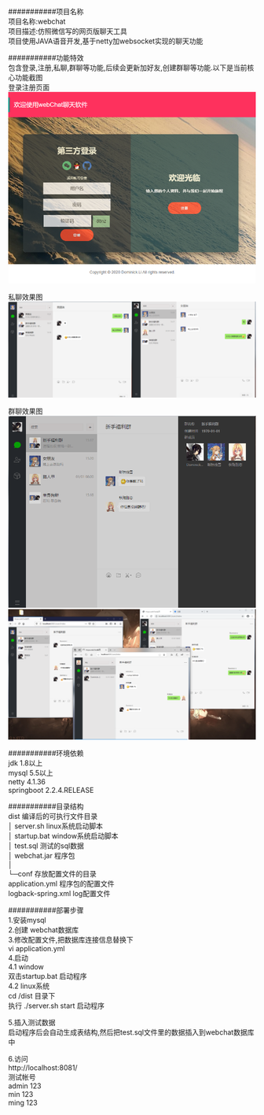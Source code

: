 ###########项目名称  
项目名称:webchat  
项目描述:仿照微信写的网页版聊天工具  
项目使用JAVA语音开发,基于netty加websocket实现的聊天功能  

###########功能特效  
包含登录,注册,私聊,群聊等功能,后续会更新加好友,创建群聊等功能.以下是当前核心功能截图  
登录注册页面  
![登录注册页面](https://github.com/Dominick-Li/webchat/blob/master/demoImg/login.png)

私聊效果图  
![私聊页面](https://github.com/Dominick-Li/webchat/blob/master/demoImg/chat.png)

群聊效果图  
![私聊页面1](https://github.com/Dominick-Li/webchat/blob/master/demoImg/groupChat1.png)
![私聊页面2](https://github.com/Dominick-Li/webchat/blob/master/demoImg/groupChat2.png)

###########环境依赖  
jdk 1.8以上  
mysql  5.5以上  
netty 4.1.36  
springboot 2.2.4.RELEASE  

###########目录结构  
dist                            编译后的可执行文件目录  
│  server.sh                    linux系统启动脚本   
│  startup.bat                  window系统启动脚本  
│  test.sql                     测试的sql数据  
│  webchat.jar                  程序包  
│  
└─conf                         存放配置文件的目录  
       application.yml         程序包的配置文件  
       logback-spring.xml      log配置文件  

###########部署步骤  
1.安装mysql  
2.创建 webchat数据库  
3.修改配置文件,把数据库连接信息替换下  
vi application.yml  
4.启动  
   4.1 window    
    双击startup.bat        启动程序  
   4.2 linux系统    
   cd  /dist  目录下  
   执行 ./server.sh start  启动程序  

5.插入测试数据  
启动程序后会自动生成表结构,然后把test.sql文件里的数据插入到webchat数据库中  

6.访问   
http://localhost:8081/  
测试帐号  
admin   123  
min     123  
ming    123  
